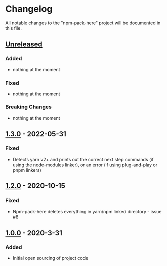 # Changelog

All notable changes to the "npm-pack-here" project will be documented in this file.

## [Unreleased](https://github.com/tableau/npm-pack-here/compare/v1.0.0...HEAD)

### Added

- nothing at the moment

### Fixed

- nothing at the moment

### Breaking Changes

- nothing at the moment

## [1.3.0](https://github.com/tableau/npm-pack-here/compare/v1.2.0...v1.3.0) - 2022-05-31

### Fixed

- Detects yarn v2+ and prints out the correct next step commands (if using the node-modules linker),
  or an error (if using plug-and-play or pnpm linkers)

## [1.2.0](https://github.com/tableau/npm-pack-here/compare/v1.0.0...v1.2.0) - 2020-10-15

### Fixed

- Npm-pack-here deletes everything in yarn/npm linked directory - issue #8

## [1.0.0](https://github.com/tableau/npm-pack-here/compare/57017d03dfcd805e5c0a6b2a6ce5c43669cfd5e7...v1.0.0) - 2020-3-31

### Added

- Initial open sourcing of project code
